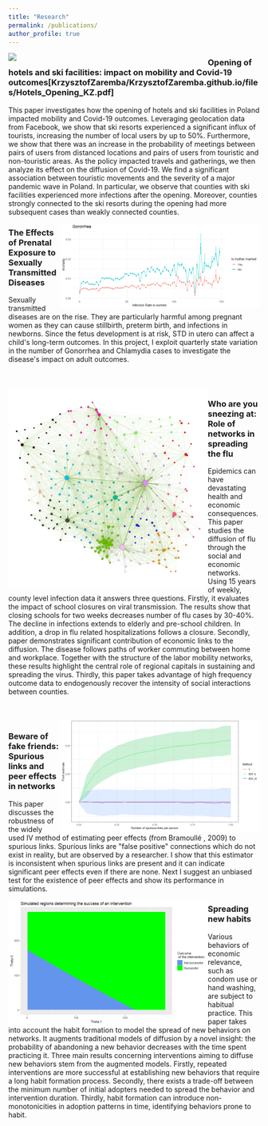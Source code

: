 ```yaml
---
title: "Research"
permalink: /publications/
author_profile: true
---
```


<img src="../images/Updated_animation.gif" align="left" width="400">

### Opening of hotels and ski facilities: impact on mobility and Covid-19 outcomes[KrzysztofZaremba/KrzysztofZaremba.github.io/files/Hotels_Opening_KZ.pdf]

This paper investigates how the opening of hotels and ski facilities in Poland impacted mobility and
Covid-19 outcomes. Leveraging geolocation data from Facebook, we show that ski resorts experienced a
significant influx of tourists, increasing the number of local users by up to 50%. Furthermore, we show
that there was an increase in the probability of meetings between pairs of users from distanced locations
and pairs of users from touristic and non-touristic areas. As the policy impacted travels and gatherings,
we then analyze its effect on the diffusion of Covid-19. We find a significant association between touristic
movements and the severity of a major pandemic wave in Poland. In particular, we observe that counties
with ski facilities experienced more infections after the opening. Moreover, counties strongly connected
to the ski resorts during the opening had more subsequent cases than weakly connected counties.



<img src="../images/Mortality_gonorrhea.png" align="right" width="400">

### The Effects of Prenatal Exposure to Sexually Transmitted Diseases 

Sexually transmitted diseases are on the rise. They are particularly harmful among pregnant women as they can cause stillbirth, preterm birth, and infections in newborns. Since the fetus development is at risk, STD in utero can affect a child's long-term outcomes. In this project, I exploit quarterly state variation in the number of Gonorrhea and Chlamydia cases to investigate the disease's impact on adult outcomes.


<br>
<br>
<img src="../images/net.png" align="left" width="400">

### Who are you sneezing at: Role of networks in spreading the flu

Epidemics can have devastating health and economic consequences. This paper studies the diffusion of flu through the social and economic networks. Using 15 years of weekly, county level infection data it answers three questions. Firstly, it evaluates the impact of school closures on viral transmission. The results show that closing schools for two weeks decreases number of flu cases by 30-40%. The decline in infections extends to elderly and pre-school children. In addition, a drop in flu related hospitalizations follows a closure.  Secondly, paper demonstrates significant contribution of economic links to the diffusion. The disease follows paths of worker commuting between home and workplace. Together with the structure of the labor mobility networks, these results highlight the central role of regional capitals in sustaining and spreading the virus. Thirdly, this paper takes advantage of high frequency outcome data to endogenously recover the intensity of social interactions between counties.

<br>
<br>
<img src="../images/true_0.png" align="right" width="400">

### Beware of fake friends: Spurious links and peer effects in networks

This paper discusses the robustness of the widely used IV method of estimating peer effects (from Bramoullé , 2009) to spurious links. Spurious links are "false positive" connections which do not exist in reality, but are observed by a researcher. I show that this estimator is inconsistent when spurious links are present and it can indicate significant peer effects even if there are none. Next I suggest an unbiased test for the existence of peer effects and show its performance in simulations. 

<img src="../images/habit.png" align="left" width="400">

### Spreading new habits

Various behaviors of economic relevance, such as condom use or hand washing, are subject to habitual practice. This paper takes into account the habit formation to model the spread of new behaviors on networks. It augments traditional models of diffusion by a novel insight: the probability of abandoning a new behavior decreases with the time spent practicing it.  Three main results concerning interventions aiming to diffuse new behaviors stem from the augmented models. Firstly, repeated interventions are more successful at establishing new behaviors that require a long habit formation process. Secondly, there exists a trade-off between the minimum number of initial adopters needed to spread the behavior and intervention duration.  Thirdly, habit formation can introduce non-monotonicities in adoption patterns in time, identifying behaviors prone to habit. 
